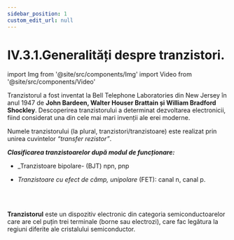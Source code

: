 ```yaml
---
sidebar_position: 1
custom_edit_url: null
---
```


# IV.3.1.Generalități despre tranzistori.





import Img from '@site/src/components/Img'
import Video from '@site/src/components/Video'


<div class="alert alert--warning" role="alert">

Tranzistorul a fost inventat la Bell Telephone Laboratories din New Jersey în anul 1947 de **John Bardeen, Walter Houser Brattain și William Bradford Shockley**. Descoperirea tranzistorului a determinat dezvoltarea electronicii, fiind considerat una din cele mai mari invenții ale erei moderne.

Numele tranzistorului (la plural, tranzistori/tranzistoare) este realizat prin unirea cuvintelor _“transfer rezistor”_.

***Clasificarea tranzistoarelor după modul de funcționare:***

- _Tranzistoare bipolare- (BJT) npn, pnp

- _Tranzistoare cu efect de câmp, unipolare_ (FET): canal n, canal p.




</div>


<br></br>


<div class="alert alert--primary" role="alert">

**Tranzistorul** este un dispozitiv electronic din categoria semiconductoarelor care are cel puțin trei terminale (borne sau electrozi), care fac legătura la regiuni diferite ale cristalului semiconductor.


</div>




